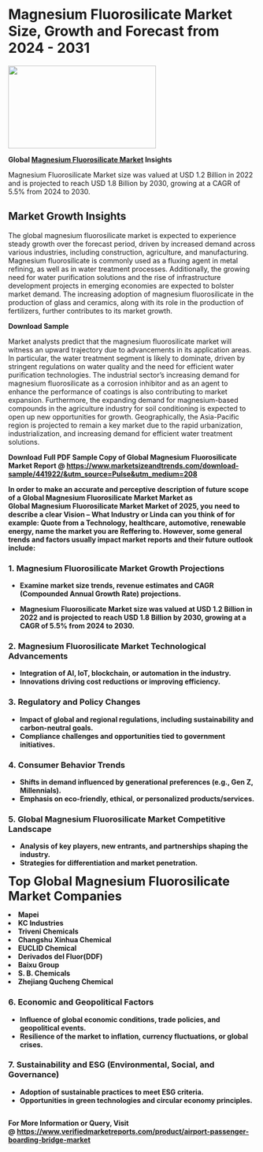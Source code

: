 <H1>Magnesium Fluorosilicate Market Size, Growth and Forecast from 2024 - 2031</H1><img class="aligncenter size-medium wp-image-584254" src="https://thirdeyenews.in/wp-content/uploads/2024/09/Global-Market-Research-300x168.jpeg" alt="" width="300" height="168" /><p><strong>Global&nbsp;<a href="https://www.marketsizeandtrends.com/download-sample/441922/&amp;utm_source=Pulse&amp;utm_medium=208">Magnesium Fluorosilicate Market</a> Insights</strong></p><p>Magnesium Fluorosilicate Market size was valued at USD 1.2 Billion in 2022 and is projected to reach USD 1.8 Billion by 2030, growing at a CAGR of 5.5% from 2024 to 2030.</p><p><h2>Market Growth Insights</h2> <p>The global magnesium fluorosilicate market is expected to experience steady growth over the forecast period, driven by increased demand across various industries, including construction, agriculture, and manufacturing. Magnesium fluorosilicate is commonly used as a fluxing agent in metal refining, as well as in water treatment processes. Additionally, the growing need for water purification solutions and the rise of infrastructure development projects in emerging economies are expected to bolster market demand. The increasing adoption of magnesium fluorosilicate in the production of glass and ceramics, along with its role in the production of fertilizers, further contributes to its market growth.</p> <p><strong>Download Sample</strong></p> <p>Market analysts predict that the magnesium fluorosilicate market will witness an upward trajectory due to advancements in its application areas. In particular, the water treatment segment is likely to dominate, driven by stringent regulations on water quality and the need for efficient water purification technologies. The industrial sector’s increasing demand for magnesium fluorosilicate as a corrosion inhibitor and as an agent to enhance the performance of coatings is also contributing to market expansion. Furthermore, the expanding demand for magnesium-based compounds in the agriculture industry for soil conditioning is expected to open up new opportunities for growth. Geographically, the Asia-Pacific region is projected to remain a key market due to the rapid urbanization, industrialization, and increasing demand for efficient water treatment solutions. <p><strong></p><p><span class=""><strong>Download Full PDF Sample Copy of Global Magnesium Fluorosilicate Market Report</strong> @ <a href="https://www.marketsizeandtrends.com/download-sample/441922/&amp;utm_source=Pulse&amp;utm_medium=208" target="_blank">https://www.marketsizeandtrends.com/download-sample/441922/&amp;utm_source=Pulse&amp;utm_medium=208</a></span></p><p>In order to make an accurate and perceptive description of future scope of a Global&nbsp;Magnesium Fluorosilicate Market Market as Global&nbsp;Magnesium Fluorosilicate Market Market of 2025, you need to describe a clear Vision &ndash; What Industry or Linda can you think of for example: Quote from a Technology, healthcare, automotive, renewable energy, name the market you are Reffering to. However, some general trends and factors usually impact market reports and their future outlook include:</p><h3>1.&nbsp;<strong>Magnesium Fluorosilicate Market Growth Projections</strong></h3><ul><li>Examine market size trends, revenue estimates and CAGR (Compounded Annual Growth Rate) projections.</li><li><p>Magnesium Fluorosilicate Market size was valued at USD 1.2 Billion in 2022 and is projected to reach USD 1.8 Billion by 2030, growing at a CAGR of 5.5% from 2024 to 2030.</p></li></ul><h3>2.&nbsp;<strong>Magnesium Fluorosilicate Market Technological Advancements</strong></h3><ul><li>Integration of AI, IoT, blockchain, or automation in the industry.</li><li>Innovations driving cost reductions or improving efficiency.</li></ul><h3>3.&nbsp;<strong>Regulatory and Policy Changes</strong></h3><ul><li>Impact of global and regional regulations, including sustainability and carbon-neutral goals.</li><li>Compliance challenges and opportunities tied to government initiatives.</li></ul><h3>4.&nbsp;<strong>Consumer Behavior Trends</strong></h3><ul><li>Shifts in demand influenced by generational preferences (e.g., Gen Z, Millennials).</li><li>Emphasis on eco-friendly, ethical, or personalized products/services.</li></ul><h3>5.&nbsp;<strong>Global Magnesium Fluorosilicate Market Competitive Landscape</strong></h3><ul><li>Analysis of key players, new entrants, and partnerships shaping the industry.</li><li>Strategies for differentiation and market penetration.</li></ul><p data-pm-slice="1 1 []"><span style="color: inherit; font-family: inherit; font-size: 25px;">Top Global Magnesium Fluorosilicate Market Companies</span></p><div class="" data-test-id=""><p><li>Mapei</li><li> KC Industries</li><li> Triveni Chemicals</li><li> Changshu Xinhua Chemical</li><li> EUCLID Chemical</li><li> Derivados del Fluor(DDF)</li><li> Baixu Group</li><li> S. B. Chemicals</li><li> Zhejiang Qucheng Chemical</li></p></div><h3>6.&nbsp;<strong>Economic and Geopolitical Factors</strong></h3><ul><li>Influence of global economic conditions, trade policies, and geopolitical events.</li><li>Resilience of the market to inflation, currency fluctuations, or global crises.</li></ul><h3>7.&nbsp;<strong>Sustainability and ESG (Environmental, Social, and Governance)</strong></h3><ul><li>Adoption of sustainable practices to meet ESG criteria.</li><li>Opportunities in green technologies and circular economy principles.</li></ul><h2><strong style="font-size: 14px;">For More Information or Query, Visit @&nbsp;</strong><a style="background-color: #ffffff; font-size: 14px;" href="https://www.marketsizeandtrends.com/report/magnesium-fluorosilicate-market/" target="_blank">https://www.verifiedmarketreports.com/product/airport-passenger-boarding-bridge-market</a></h2>
